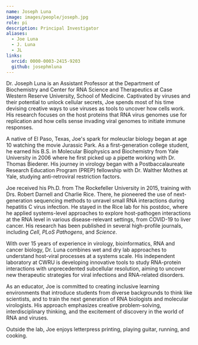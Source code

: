 ```yaml
---
name: Joseph Luna
image: images/people/joseph.jpg
role: pi
description: Principal Investigator
aliases:
  - Joe Luna
  - J. Luna
  - JL
links:
  orcid: 0000-0003-2415-9203
  github: josephmluna
---
```


Dr. Joseph Luna is an Assistant Professor at the Department of Biochemistry and Center for RNA Science and Therapeutics at Case Western Reserve University, School of Medicine. Captivated by viruses and their potential to unlock cellular secrets, Joe spends most of his time devising creative ways to use viruses as tools to uncover how cells work. His research focuses on the host proteins that RNA virus genomes use for replication and how cells sense invading viral genomes to initiate immune responses.

A native of El Paso, Texas, Joe's spark for moleuclar biology began at age 10 watching the movie Jurassic Park. As a first-generation college student, he earned his B.S. in Molecular Biophysics and Biochemistry from Yale University in 2006 where he first picked up a pipette working with Dr. Thomas Biederer. His journey in virology began with a Postbaccalaureate Research Education Program (PREP) fellowship with Dr. Walther Mothes at Yale, studying anti-retroviral restriction factors.

Joe received his Ph.D. from The Rockefeller University in 2015, training with Drs. Robert Darnell and Charlie Rice. There, he pioneered the use of next-generation sequencing methods to unravel small RNA interactions during hepatitis C virus infection. He stayed in the Rice lab for his postdoc, where he applied systems-level approaches to explore host-pathogen interactions at the RNA level in various disease-relevant settings, from COVID-19 to liver cancer. His research has been published in several high-profile journals, including *Cell*, *PLoS Pathogens*, and *Science*.

With over 15 years of experience in virology, bioinformatics, RNA and cancer biology, Dr. Luna combines wet and dry lab approaches to understand host-viral processes at a systems scale. His independent laboratory at CWRU is developing innovative tools to study RNA-protein interactions with unprecedented subcellular resolution, aiming to uncover new therapeutic strategies for viral infections and RNA-related disorders.

As an educator, Joe is committed to creating inclusive learning environments that introduce students from diverse backgrounds to think like scientists, and to train the next generation of RNA biologists and molecular virologists. His approach emphasizes creative problem-solving, interdisciplinary thinking, and the excitement of discovery in the world of RNA and viruses.

Outside the lab, Joe enjoys letterpress printing, playing guitar, running, and cooking.

